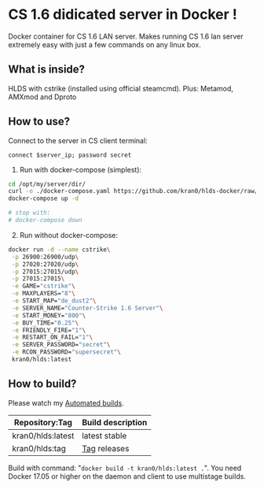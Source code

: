 # CS 1.6 didicated server in Docker !

Docker container for CS 1.6 LAN server. 
Makes running CS 1.6 lan server extremely easy with just a few commands on any linux box.

## What is inside?

HLDS with cstrike (installed using official steamcmd).
Plus: Metamod, AMXmod and Dproto

## How to use?

Connect to the server in CS client terminal:
```
connect $server_ip; password secret
```

1) Run with docker-compose (simplest):

```bash
cd /opt/my/server/dir/
curl -o ./docker-compose.yaml https://github.com/kran0/hlds-docker/raw/master/docker-compose.yaml
docker-compose up -d

# stop with:
# docker-compose down
```

2) Run without docker-compose:

```bash
docker run -d --name cstrike\
 -p 26900:26900/udp\
 -p 27020:27020/udp\
 -p 27015:27015/udp\
 -p 27015:27015\
 -e GAME="cstrike"\
 -e MAXPLAYERS="8"\
 -e START_MAP="de_dust2"\
 -e SERVER_NAME="Counter-Strike 1.6 Server"\
 -e START_MONEY="800"\
 -e BUY_TIME="0.25"\
 -e FRIENDLY_FIRE="1"\
 -e RESTART_ON_FAIL="1"\
 -e SERVER_PASSWORD="secret"\
 -e RCON_PASSWORD="supersecret"\
 kran0/hlds:latest
```

## How to build?

Please watch my [Automated builds](https://hub.docker.com/r/kran0/hlds/tags/).

| Repository:Tag | Build description  |
|---|---|
| kran0/hlds:latest | latest stable |
| kran0/hlds:tag    | [Tag](https://github.com/kran0/hlds-docker/releases) releases |

Build with command: "`docker build -t kran0/hlds:latest .`".
You need Docker 17.05 or higher on the daemon and client to use multistage builds.
